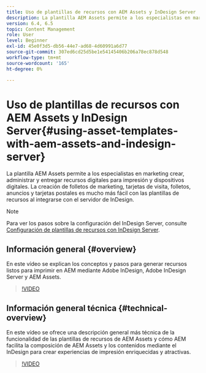 ```yaml
---
title: Uso de plantillas de recursos con AEM Assets y InDesign Server
description: La plantilla AEM Assets permite a los especialistas en marketing crear, administrar y entregar recursos digitales para impresión y dispositivos digitales. La creación de folletos de marketing, tarjetas de visita, folletos, anuncios y tarjetas postales es mucho más fácil con las plantillas de recursos al integrarse con el servidor de InDesign.
version: 6.4, 6.5
topic: Content Management
role: User
level: Beginner
exl-id: 45e0f3d5-db56-44e7-ad68-4d60991a6d77
source-git-commit: 307ed6cd25d5be1e54145406b206a78ec878d548
workflow-type: tm+mt
source-wordcount: '165'
ht-degree: 0%

---
```


# Uso de plantillas de recursos con AEM Assets y InDesign Server{#using-asset-templates-with-aem-assets-and-indesign-server}

La plantilla AEM Assets permite a los especialistas en marketing crear, administrar y entregar recursos digitales para impresión y dispositivos digitales. La creación de folletos de marketing, tarjetas de visita, folletos, anuncios y tarjetas postales es mucho más fácil con las plantillas de recursos al integrarse con el servidor de InDesign.

>[!NOTE]
>
>Para ver los pasos sobre la configuración del InDesign Server, consulte [Configuración de plantillas de recursos con InDesign Server](asset-templates-technical-video-setup.md).

## Información general {#overview}

En este vídeo se explican los conceptos y pasos para generar recursos listos para imprimir en AEM mediante Adobe InDesign, Adobe InDesign Server y AEM Assets.

>[!VIDEO](https://video.tv.adobe.com/v/25170?quality=12&learn=on)

## Información general técnica {#technical-overview}

En este vídeo se ofrece una descripción general más técnica de la funcionalidad de las plantillas de recursos de AEM Assets y cómo AEM facilita la composición de AEM Assets y los contenidos mediante el InDesign para crear experiencias de impresión enriquecidas y atractivas.

>[!VIDEO](https://video.tv.adobe.com/v/17071/?quality=9&learn=on)
